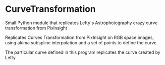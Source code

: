 # CurveTransformation
Small Python module that replicates Lefty's Astrophotography crazy curve transformation from PixInsight

Replicates Curves Transformation from PixInsight on RGB space images, using akima subspline interpolation and a set of points to define the curve.


The particular curve defined in this program replicates the curve created by Lefty. 
